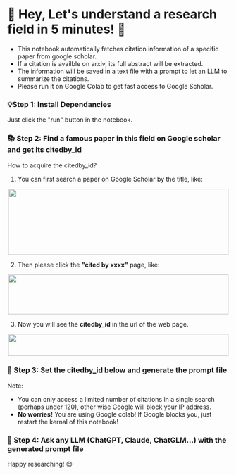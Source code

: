 # 👋 Hey, Let's understand a research field in 5 minutes! 🌟

*   This notebook automatically fetches citation information of a specific paper from google scholar.
*   If a citation is availble on arxiv, its full abstract will be extracted.
*   The information will be saved in a text file with a prompt to let an LLM to summarize the citations.
*   Please run it on Google Colab to get fast access to Google Scholar.

### 💡Step 1: Install Dependancies
Just click the "run" button in the notebook.

### 📚 Step 2: Find a famous paper in this field on Google scholar and get its citedby_id
How to acquire the citedby_id?

1. You can first search a paper on Google Scholar by the title, like:

<div align=center>
	<img width = '500' height ='150' src = "https://github.com/user-attachments/assets/946af137-110b-474d-87fa-0c59d7fcb4e7"/></div>

2. Then please click the **"cited by xxxx"** page, like:

<div align=center>
	<img width = '500' height ='90' src = "https://github.com/user-attachments/assets/4d38607d-b3c7-4701-be84-463284834471"/></div>

3. Now you will see the **citedby_id** in the url of the web page.

<div align=center>
	<img width = '500' height ='50' src = "https://github.com/user-attachments/assets/986e09ec-555f-4cae-b03a-cc93d3a7d2a1"/></div>

### 💪 Step 3: Set the citedby_id below and generate the prompt file

Note: 

* You can only access a limited number of citations in a single search (perhaps under 120), other wise Google will block your IP address.
* **No worries!** You are using Google colab! If Google blocks you, just restart the kernal of this notebook!

### 🎉 Step 4: Ask any LLM (ChatGPT, Claude, ChatGLM...) with the generated prompt file
Happy researching! 😊
 





